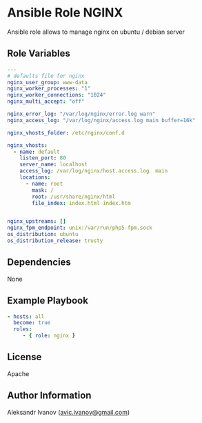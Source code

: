 Ansible Role NGINX
=========

Ansible role allows to manage nginx on ubuntu / debian server


Role Variables
--------------
```yaml
---
# defaults file for nginx
nginx_user_group: www-data
nginx_worker_processes: "1"
nginx_worker_connections: "1024"
nginx_multi_accept: "off"

nginx_error_log: "/var/log/nginx/error.log warn"
nginx_access_log: "/var/log/nginx/access.log main buffer=16k"

nginx_vhosts_folder: /etc/nginx/conf.d

nginx_vhosts:
  - name: default
    listen_port: 80
    server_name: localhost
    access_log: /var/log/nginx/host.access.log  main
    locations:
      - name: root
        mask: /
        root: /usr/share/nginx/html
        file_index: index.html index.htm


nginx_upstreams: []
nginx_fpm_endpoint: unix:/var/run/php5-fpm.sock
os_distribution: ubuntu
os_distribution_release: trusty
```

Dependencies
------------

None

Example Playbook
----------------

```yaml
- hosts: all
  become: true
  roles:
     - { role: nginx }
```     


License
-------

Apache

Author Information
------------------

Aleksandr Ivanov (avic.ivanov@gmail.com)